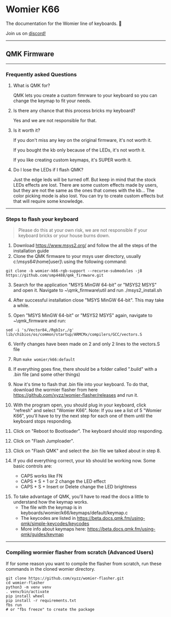 # __Womier K66__
The documentation for the Womier line of keyboards. :rainbow:

Join us on [discord!](https://discord.gg/MKE5dSN)
* * *

## QMK Firmware
* * *

### Frequently asked Questions

1. What is QMK for?

   QMK lets you create a custom fimrware to your keyboard so you can change the keymap to fit your needs.

2. Is there any chance that this process bricks my keyboard?

   Yes and we are not responsible for that.

3. Is it worth it?

   If you don't miss any key on the original firmware, it's not worth it.

   If you bought the kb only because of the LEDs, it's not worth it.

   If you like creating custom keymaps, it's SUPER worth it.

4. Do I lose the LEDs if I flash QMK?

   Just the edge leds will be turned off. But keep in mind that the stock LEDs effects are lost. There are some custom effects made by users, but they are not the same as the ones that comes with the kb... The color picking mode is also lost. You can try to create custom effects but that will require some knowledge.

* * *

### Steps to flash your keyboard

> Please do this at your own risk, we are not responsible if your keyboard bricks or your house burns down.
1. Download https://www.msys2.org/ and follow the all the steps of the installation guide
2. Clone the QMK firmware to your msys user directory, usually c:\msys64\home\[user]\ using the following command:

```
git clone -b womier-k66-rgb-support --recurse-submodules -j8 https://github.com/smp4488/qmk_firmware.git
```

3. Search for the application "MSYS MinGW 64-bit" or "MSYS2 MSYS" and open it. Navigate to ~\qmk_firmware\util and run ./msys2_install.sh

4. After successful installation close "MSYS MinGW 64-bit". This may take a while.

5. Open "MSYS MinGW 64-bit" or "MSYS2 MSYS" again, navigate to ~\qmk_firmware and run:

```
sed -i 's/Vector84,/RgbIsr,/g' lib/chibios/os/common/startup/ARMCMx/compilers/GCC/vectors.S
```

6. Verify changes have been made on 2 and only 2 lines to the vectors.S file

7) Run `make womier/k66:default`

8) If everything goes fine, there should be a folder called ".build" with a .bin file (and some other things)

9) Now it's time to flash that .bin file into your keyboard. To do that, download the wormier flasher from here https://github.com/xyzz/womier-flasher/releases and run it.
10) With the program open, you should plug in your keyboard, click "refresh" and select "Womier K66". Note: If you see a list of 5 "Womier K66", you'll have to try the next step for each one of them until the keyboard stops responding.

11) Click on "Reboot to Bootloader". The keyboard should stop responding.

12) Click on "Flash Jumploader".

13) Click on "Flash QMK" and select the .bin file we talked about in step 8.

14) If you did everything correct, your kb should be working now. Some basic controls are:
    - CAPS works like FN
    - CAPS + S + 1 or 2 change the LED effect
    - CAPS + S + Insert or Delete change the LED brightness

15. To take advantage of QMK, you'll have to read the docs a little to understand how the keymap works.
    - The file with the keymap is in keyboards/womier/k66/keymaps/default/keymap.c
    - The keycodes are listed in https://beta.docs.qmk.fm/using-qmk/simple-keycodes/keycodes
    - More info about keymaps here: https://beta.docs.qmk.fm/using-qmk/guides/keymap

* * *
### Compiling wormier flasher from scratch (Advanced Users)
If for some reason you want to compile the flasher from scratch, run these commands in the cloned womier directory.

```
git clone https://github.com/xyzz/womier-flasher.git 
cd womier-flasher
python3 -m venv venv
. venv/bin/activate
pip install wheel
pip install -r requirements.txt
fbs run
# or "fbs freeze" to create the package
```

